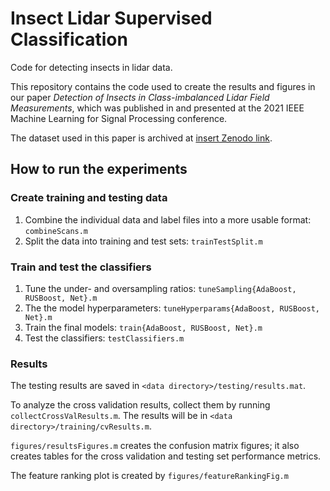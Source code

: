 # Insect Lidar Supervised Classification
Code for detecting insects in lidar data.

This repository contains the code used to create the results and figures in our paper *Detection of Insects in Class-imbalanced Lidar Field Measurements*, which was published in and presented at the 2021 IEEE Machine Learning for Signal Processing conference. 

The dataset used in this paper is archived at [insert Zenodo link]().

## How to run the experiments

### Create training and testing data
1. Combine the individual data and label files into a more usable format: `combineScans.m`
2. Split the data into training and test sets: `trainTestSplit.m`

### Train and test the classifiers
1. Tune the under- and oversampling ratios: `tuneSampling{AdaBoost, RUSBoost, Net}.m`
2. The the model hyperparameters: `tuneHyperparams{AdaBoost, RUSBoost, Net}.m`
3. Train the final models: `train{AdaBoost, RUSBoost, Net}.m`
4. Test the classifiers: `testClassifiers.m`

### Results
The testing results are saved in `<data directory>/testing/results.mat`. 

To analyze the cross validation results, collect them by running `collectCrossValResults.m`. The results will be in `<data directory>/training/cvResults.m`. 

`figures/resultsFigures.m` creates the confusion matrix figures; it also creates tables for the cross validation and testing set performance metrics.

The feature ranking plot is created by `figures/featureRankingFig.m`